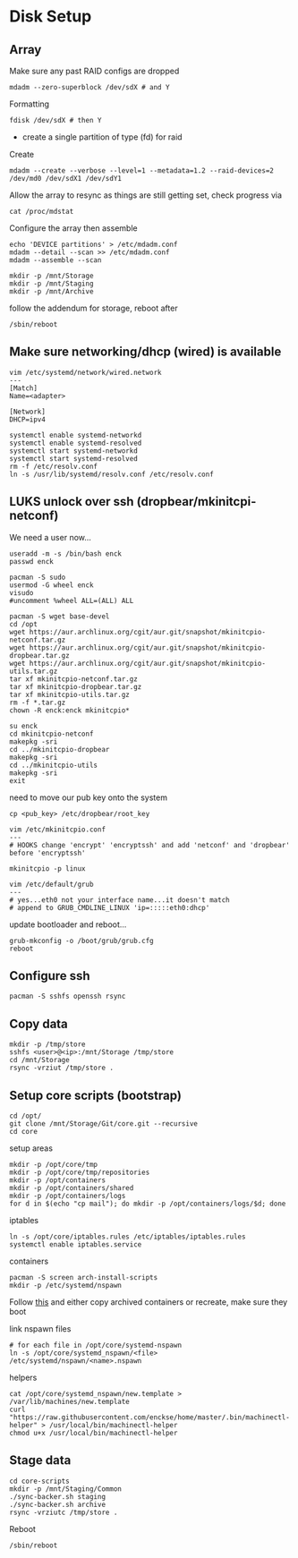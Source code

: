 Disk Setup
===

## Array
Make sure any past RAID configs are dropped
```
mdadm --zero-superblock /dev/sdX # and Y
```

Formatting
```
fdisk /dev/sdX # then Y
```
* create a single partition of type (fd) for raid

Create
```
mdadm --create --verbose --level=1 --metadata=1.2 --raid-devices=2 /dev/md0 /dev/sdX1 /dev/sdY1
```

Allow the array to resync as things are still getting set, check progress via
```
cat /proc/mdstat
```

Configure the array then assemble
```
echo 'DEVICE partitions' > /etc/mdadm.conf
mdadm --detail --scan >> /etc/mdadm.conf
mdadm --assemble --scan
```

```
mkdir -p /mnt/Storage
mkdir -p /mnt/Staging
mkdir -p /mnt/Archive
```

follow the addendum for storage, reboot after
```
/sbin/reboot
```

## Make sure networking/dhcp (wired) is available
```
vim /etc/systemd/network/wired.network
---
[Match]
Name=<adapter>

[Network]
DHCP=ipv4
```

```
systemctl enable systemd-networkd
systemctl enable systemd-resolved
systemctl start systemd-networkd
systemctl start systemd-resolved
rm -f /etc/resolv.conf
ln -s /usr/lib/systemd/resolv.conf /etc/resolv.conf
```

## LUKS unlock over ssh (dropbear/mkinitcpi-netconf)

We need a user now...
```
useradd -m -s /bin/bash enck
passwd enck
```

```
pacman -S sudo
usermod -G wheel enck
visudo
#uncomment %wheel ALL=(ALL) ALL
```

```
pacman -S wget base-devel
cd /opt
wget https://aur.archlinux.org/cgit/aur.git/snapshot/mkinitcpio-netconf.tar.gz
wget https://aur.archlinux.org/cgit/aur.git/snapshot/mkinitcpio-dropbear.tar.gz
wget https://aur.archlinux.org/cgit/aur.git/snapshot/mkinitcpio-utils.tar.gz
tar xf mkinitcpio-netconf.tar.gz
tar xf mkinitcpio-dropbear.tar.gz
tar xf mkinitcpio-utils.tar.gz
rm -f *.tar.gz
chown -R enck:enck mkinitcpio*
```

```
su enck
cd mkinitcpio-netconf
makepkg -sri
cd ../mkinitcpio-dropbear
makepkg -sri
cd ../mkinitcpio-utils
makepkg -sri
exit
```

need to move our pub key onto the system
```
cp <pub_key> /etc/dropbear/root_key
```

```
vim /etc/mkinitcpio.conf
---
# HOOKS change 'encrypt' 'encryptssh' and add 'netconf' and 'dropbear' before 'encryptssh'
```

```
mkinitcpio -p linux
```

```
vim /etc/default/grub
---
# yes...eth0 not your interface name...it doesn't match
# append to GRUB_CMDLINE_LINUX 'ip=:::::eth0:dhcp'
```

update bootloader and reboot...
```
grub-mkconfig -o /boot/grub/grub.cfg
reboot
```

## Configure ssh
```
pacman -S sshfs openssh rsync
```

## Copy data
```
mkdir -p /tmp/store
sshfs <user>@<ip>:/mnt/Storage /tmp/store
cd /mnt/Storage
rsync -vrziut /tmp/store .
```

## Setup core scripts (bootstrap)
```
cd /opt/
git clone /mnt/Storage/Git/core.git --recursive
cd core
```

setup areas
```
mkdir -p /opt/core/tmp
mkdir -p /opt/core/tmp/repositories
mkdir -p /opt/containers
mkdir -p /opt/containers/shared
mkdir -p /opt/containers/logs
for d in $(echo "cp mail"); do mkdir -p /opt/containers/logs/$d; done
```

iptables
```
ln -s /opt/core/iptables.rules /etc/iptables/iptables.rules
systemctl enable iptables.service
```

containers
```
pacman -S screen arch-install-scripts
mkdir -p /etc/systemd/nspawn
```

Follow [this](https://github.com/enckse/howdoi/blob/master/software/containers/init-nspawn.md) and either copy archived containers or recreate, make sure they boot

link nspawn files
```
# for each file in /opt/core/systemd-nspawn
ln -s /opt/core/systemd_nspawn/<file> /etc/systemd/nspawn/<name>.nspawn
```

helpers
```
cat /opt/core/systemd_nspawn/new.template > /var/lib/machines/new.template
curl "https://raw.githubusercontent.com/enckse/home/master/.bin/machinectl-helper" > /usr/local/bin/machinectl-helper
chmod u+x /usr/local/bin/machinectl-helper
```

## Stage data
```
cd core-scripts
mkdir -p /mnt/Staging/Common
./sync-backer.sh staging
./sync-backer.sh archive 
rsync -vrziutc /tmp/store .
```

Reboot
```
/sbin/reboot
```

